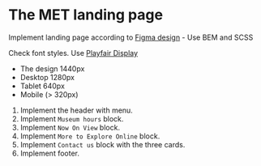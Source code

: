 # The MET landing page
Implement landing page according to [Figma design](https://www.figma.com/file/HL3XGt5ZatvJoYBhOaWY5x/museum-prototype?node-id=323%3A1957) - Use BEM and SCSS

Check font styles. Use [Playfair Display](https://www.figma.com/file/lSR1m42L9YwzQwzzxKwHpw/THE-MET?node-id=8590%3A29)

- The design 1440px
- Desktop 1280px
- Tablet 640px
- Mobile (> 320px)

1. Implement the header with menu.
2. Implement `Museum hours` block.
3. Implement `Now On View` block.
4. Implement `More to Explore Online` block.
5. Implement `Contact us` block with the three cards.
6. Implement footer.
